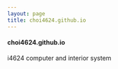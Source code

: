 ```yaml
---
layout: page
title: choi4624.github.io
---
```


#### choi4624.github.io

i4624 computer and interior system

